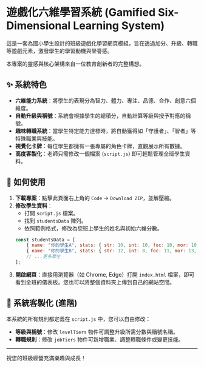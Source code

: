 # 遊戲化六維學習系統 (Gamified Six-Dimensional Learning System)

這是一套為國小學生設計的班級遊戲化學習網頁模組，旨在透過加分、升級、轉職等遊戲元素，激發學生的學習動機與榮譽感。

本專案的靈感與核心架構來自一位教育創新者的完整構想。

## ✨ 系統特色

- **六維能力系統**：將學生的表現分為智力、體力、專注、品德、合作、創意六個維度。
- **自動升級與稱號**：系統會根據學生的總積分，自動計算等級與授予對應的稱號。
- **趣味轉職系統**：當學生特定能力達標時，將自動獲得如「守護者」、「智者」等特殊職業與技能。
- **視覺化卡牌**：每位學生都擁有一張專屬的角色卡牌，直觀展示所有數據。
- **高度客製化**：老師只需修改一個檔案 (`script.js`) 即可輕鬆管理全班學生資料。

## 🚀 如何使用

1.  **下載專案**：點擊此頁面右上角的 `Code` -> `Download ZIP`，並解壓縮。
2.  **修改學生資料**：
    - 打開 `script.js` 檔案。
    - 找到 `studentsData` 陣列。
    - 依照範例格式，修改為您班上學生的姓名與初始六維分數。
    ```javascript
    const studentsData = [
        { name: "你的學生A", stats: { str: 10, int: 10, foc: 10, mor: 10, coop: 10, cre: 10 } },
        { name: "你的學生B", stats: { str: 12, int: 8, foc: 11, mor: 13, coop: 15, cre: 9 } },
        // ...更多學生
    ];
    ```
3.  **開啟網頁**：直接用瀏覽器（如 Chrome, Edge）打開 `index.html` 檔案，即可看到全班的儀表板。您也可以將整個資料夾上傳到自己的網站空間。

## 🔧 系統客製化 (進階)

本系統的所有規則都定義在 `script.js` 中，您可以自由修改：

- **等級與稱號**：修改 `levelTiers` 物件可調整升級所需分數與稱號名稱。
- **轉職規則**：修改 `jobTiers` 物件可新增職業、調整轉職條件或變更技能。

---

祝您的班級經營充滿樂趣與成長！
